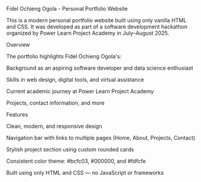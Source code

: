 Fidel Ochieng Ogola - Personal Portfolio Website

This is a modern personal portfolio website built using only vanilla HTML and CSS. It was developed as part of a software development hackathon organized by Power Learn Project Academy in July–August 2025.

Overview

The portfolio highlights Fidel Ochieng Ogola's:

Background as an aspiring software developer and data science enthusiast

Skills in web design, digital tools, and virtual assistance

Current academic journey at Power Learn Project Academy

Projects, contact information, and more

Features

Clean, modern, and responsive design

Navigation bar with links to multiple pages (Home, About, Projects, Contact)

Stylish project section using custom rounded cards

Consistent color theme: #bcfc03, #000000, and #fdfcfe

Built using only HTML and CSS — no JavaScript or frameworks

